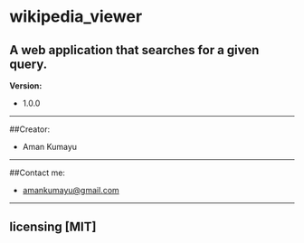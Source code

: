 # wikipedia_viewer
A web application that searches for a given query.
---
**Version:**
- 1.0.0
---
##Creator:
- Aman Kumayu 
---
##Contact me:
- <amankumayu@gmail.com>
---
## licensing [MIT] 
